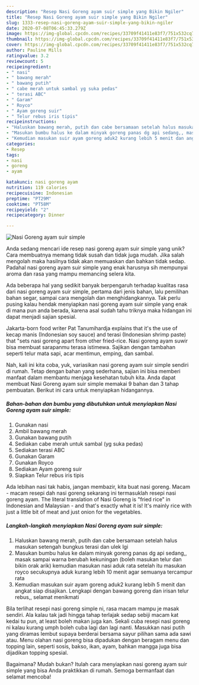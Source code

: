 ```yaml
---
description: "Resep Nasi Goreng ayam suir simple yang Bikin Ngiler"
title: "Resep Nasi Goreng ayam suir simple yang Bikin Ngiler"
slug: 1333-resep-nasi-goreng-ayam-suir-simple-yang-bikin-ngiler
date: 2020-07-08T06:45:33.279Z
image: https://img-global.cpcdn.com/recipes/33709f41411e83f7/751x532cq70/nasi-goreng-ayam-suir-simple-foto-resep-utama.jpg
thumbnail: https://img-global.cpcdn.com/recipes/33709f41411e83f7/751x532cq70/nasi-goreng-ayam-suir-simple-foto-resep-utama.jpg
cover: https://img-global.cpcdn.com/recipes/33709f41411e83f7/751x532cq70/nasi-goreng-ayam-suir-simple-foto-resep-utama.jpg
author: Pauline Mills
ratingvalue: 3.2
reviewcount: 5
recipeingredient:
- " nasi"
- " bawang merah"
- " bawang putih"
- " cabe merah untuk sambal yg suka pedas"
- " terasi ABC"
- " Garam"
- " Royco"
- " Ayam goreng suir"
- " Telur rebus iris tipis"
recipeinstructions:
- "Haluskan bawang merah, putih dan cabe bersamaan setelah halus masukan setengah bungkus terasi dan ulek lgi"
- "Masukan bumbu halus ke dalam minyak goreng panas dg api sedang,, masak sampai warna berubah kekuningan (boleh masukan telur dan bikin orak arik) kemudian masukan nasi aduk rata setelah itu masukan royco secukupnya aduk kurang lebih 10 menit agar semuanya tercampur rata"
- "Kemudian masukan suir ayam goreng aduk2 kurang lebih 5 menit dan angkat siap disajikan. Lengkapi dengan bawang goreng dan irisan telur rebus,, selamat menikmati"
categories:
- Resep
tags:
- nasi
- goreng
- ayam

katakunci: nasi goreng ayam 
nutrition: 119 calories
recipecuisine: Indonesian
preptime: "PT29M"
cooktime: "PT58M"
recipeyield: "2"
recipecategory: Dinner

---
```



![Nasi Goreng ayam suir simple](https://img-global.cpcdn.com/recipes/33709f41411e83f7/751x532cq70/nasi-goreng-ayam-suir-simple-foto-resep-utama.jpg)

Anda sedang mencari ide resep nasi goreng ayam suir simple yang unik? Cara membuatnya memang tidak susah dan tidak juga mudah. Jika salah mengolah maka hasilnya tidak akan memuaskan dan bahkan tidak sedap. Padahal nasi goreng ayam suir simple yang enak harusnya sih mempunyai aroma dan rasa yang mampu memancing selera kita.

Ada beberapa hal yang sedikit banyak berpengaruh terhadap kualitas rasa dari nasi goreng ayam suir simple, pertama dari jenis bahan, lalu pemilihan bahan segar, sampai cara mengolah dan menghidangkannya. Tak perlu pusing kalau hendak menyiapkan nasi goreng ayam suir simple yang enak di mana pun anda berada, karena asal sudah tahu triknya maka hidangan ini dapat menjadi sajian spesial.

Jakarta-born food writer Pat Tanumihardja explains that it&#39;s the use of kecap manis (Indonesian soy sauce) and terasi (Indonesian shrimp paste) that &#34;sets nasi goreng apart from other fried-rice. Nasi goreng ayam suwir bisa membuat sarapanmu terasa istimewa. Sajikan dengan tambahan seperti telur mata sapi, acar mentimun, emping, dan sambal.


Nah, kali ini kita coba, yuk, variasikan nasi goreng ayam suir simple sendiri di rumah. Tetap dengan bahan yang sederhana, sajian ini bisa memberi manfaat dalam membantu menjaga kesehatan tubuh kita. Anda dapat membuat Nasi Goreng ayam suir simple memakai 9 bahan dan 3 tahap pembuatan. Berikut ini cara untuk menyiapkan hidangannya.

<!--inarticleads1-->

##### Bahan-bahan dan bumbu yang dibutuhkan untuk menyiapkan Nasi Goreng ayam suir simple:

1. Gunakan  nasi
1. Ambil  bawang merah
1. Gunakan  bawang putih
1. Sediakan  cabe merah untuk sambal (yg suka pedas)
1. Sediakan  terasi ABC
1. Gunakan  Garam
1. Gunakan  Royco
1. Sediakan  Ayam goreng suir
1. Siapkan  Telur rebus iris tipis


Ada lebihan nasi tak habis, jangan membazir, kita buat nasi goreng. Macam - macam resepi dah nasi goreng sekarang ini termasuklah resepi nasi goreng ayam. The literal translation of Nasi Goreng is &#34;fried rice&#34; in Indonesian and Malaysian - and that&#39;s exactly what it is! It&#39;s mainly rice with just a little bit of meat and just onion for the vegetables. 

<!--inarticleads2-->

##### Langkah-langkah menyiapkan Nasi Goreng ayam suir simple:

1. Haluskan bawang merah, putih dan cabe bersamaan setelah halus masukan setengah bungkus terasi dan ulek lgi
1. Masukan bumbu halus ke dalam minyak goreng panas dg api sedang,, masak sampai warna berubah kekuningan (boleh masukan telur dan bikin orak arik) kemudian masukan nasi aduk rata setelah itu masukan royco secukupnya aduk kurang lebih 10 menit agar semuanya tercampur rata
1. Kemudian masukan suir ayam goreng aduk2 kurang lebih 5 menit dan angkat siap disajikan. Lengkapi dengan bawang goreng dan irisan telur rebus,, selamat menikmati


Bila terlihat resepi nasi goreng simple ni, rasa macam mampu je masak sendiri. Ala kalau tak jadi hingga tahap terlajak sedap sebiji macam kat kedai tu pun, at least boleh makan juga kan. Sekali cuba resepi nasi goreng ni kalau kurang umph boleh cuba lagi dan lagi nanti. Masukkan nasi putih yang diramas lembut supaya berderai bersama sayur pilihan sama ada sawi atau. Menu olahan nasi goreng bisa dipadukan dengan beragam menu dan topping lain, seperti sosis, bakso, ikan, ayam, bahkan mangga juga bisa dijadikan topping spesial. 

Bagaimana? Mudah bukan? Itulah cara menyiapkan nasi goreng ayam suir simple yang bisa Anda praktikkan di rumah. Semoga bermanfaat dan selamat mencoba!
